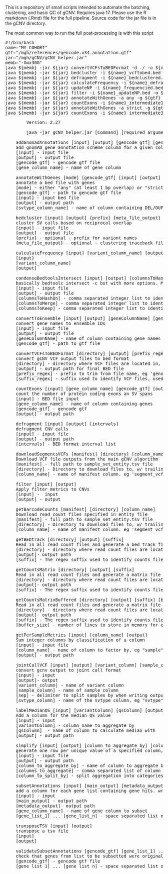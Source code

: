 This is a repository of small scripts intended to automate the batching, clustering, and basic QC of gCNV. Requires java 17. 
Please use the R markdown (.Rmd) file for the full pipeline. Source code for the jar file is in the gCNV directory.

The most common way to run the full post-processing is with this script
<pre>
#!/bin/bash
name="MY_COHORT"
gtf="/mgh/references/gencode.v34.annotation.gtf"
jar="/mgh/gCNV/gCNV_helper.jar"
memb="-Xmx30G"
java ${memb} -jar ${jar} convertVCFsToBEDFormat -d ./ -o ${name}_vcftobed.bed -p genotyped-segments- -s .vcf
java ${memb} -jar ${jar} bedcluster -i ${name}_vcftobed.bed  -o ${name}_bedclustered.bed
java ${memb} -jar ${jar} defragment -i ${name}_bedclustered.bed -o ${name}_defragmented.bed filtered_intervals.txt 
java ${memb} -jar ${jar} calculateFrequency -i ${name}_defragmented.bed -c variant_name -o ${name}_frequencied.bed
java ${memb} -jar ${jar} updateNP -i ${name}_frequencied.bed -o ${name}_updateNP.bed
java ${memb} -jar ${jar} filter -i ${name}_updateNP.bed -o ${name}_filtered.bed
java ${memb} -jar ${jar} annotateWithGenes -a any -g ${gtf} -i ${name}_filtered.bed -o ${name}_intermediate1.bed -c svtype
java ${memb} -jar ${jar} countExons -i ${name}_intermediate1.bed -c genes_any_overlap -g ${gtf} -o ${name}_intermediate2.bed
java ${memb} -jar ${jar} annotateWithGenes -a strict -g ${gtf} -i ${name}_intermediate2.bed -o ${name}_intermediate3.bed -c svtype
java ${memb} -jar ${jar} countExons -i ${name}_intermediate3.bed -c genes_strict_overlap -g ${gtf} -o ${name}_annotated.bed
</pre>

  
  
  

<pre>
        Version: 2.27

        java -jar gCNV_helper.jar [Command] [required argument(s)] {optional arguement(s)}

    addGnomadAnnotations [input] [output] [gencode_gtf] [gene_column_name]
	add gnomAD gene annotation scheme column for a given column of genes
	[input] - input file 
	[output] - output file
	[gencode_gtf] - gencode gtf file
	[gene_column_name] - name of gene column

    annotateWithGenes [mode] [gencode_gtf] [input] [output] [svtype_column_name]
	annotate a bed file with genes
	[mode] - either "any" (at least 1 bp overlap) or "strict" (10/75% DEL/DUP exon space overlap) 
	[gencode_gtf] - path to gencode gtf file
	[input] - input bed file
	[output] - output path
	[svtype_column_name] - name of column containing DEL/DUP info

    bedcluster [input] [output] {prefix} {meta_file_output}
	cluster SV calls based on reciprocal overlap
	[input] - input file
	[output] - output file
	{prefix} - optional - prefix for variant names 
	{meta_file_output} - optional - clustering traceback file 

    calculateFrequency [input] [variant_column_name] [output]
	[input]
	[variant_column_name]
	[output]

    condenseBedtoolsIntersect [input] [output] [columnsToHashOn] [columnsToMerge] [columnsToKeep]
	basically bedtoolc intersect -c but with more options. Merge successive lines based on certain columns and merge the values of specified fields
	[input] - input file
	[output] - output file
	[columnsToHashOn] - comma separated integer list to identify which rows to merge, eg "1,2,3,4"
	[columnsToMerge] - comma separated integer list to identify which column values to merge into comma separated lists, eg "5,6,7"
	[columnsToKeep] - comma separated integer list to identify which columns to keep the first instance of
	
    convertToEnsemble [input] [output] [geneColumnName] [gencode_gtf]
	convert gene names to ensemble IDs
	[input] - input file
	[output] - output file
	[geneColumnName] - name of column containing gene names
	[gencode_gtf] - path to gtf file
	
    convertVCFsToBEDFormat [directory] [output] [prefix_regex] [suffix_regex]
	convert gCNV VCF output files to bed format
	[directory] - directory where VCF files are located in, requires trailing "/"
	[output] - output path for final BED file
	[prefix_regex] - prefix to trim from file name, eg 'genotyped-segments-'
	[suffix_regex] - suffix used to identify VCF files, used also to trim from file name. eg '.vcf'

    countExons [input] [gene_column_name] [gencode_gtf] [output] 
	count the number of protein coding exons an SV spans
	[input] - BED file input
	[gene_column_name] - name of column containing genes
	[gencode_gtf] - gencode gtf 
	[output] - output path
	
    defragment [input] [output] [intervals]
	defragment CNV calls
	[input] - input file
	[output] - output path
	[intervals] - BED format interval list
	
    downloadSegmentsVCFs [manifest] [directory] [column_name]
	Download VCF file outputs from the main gCNV algorithm
	[manifest] - full path to sample_set_entity.tsv file
	[directory] - Directory to download files to, w/ trailing '/'
	[column_name] - name of manifest column. eg 'segment_vcfs'

    filter [input] [output]
	Apply filter metrics to CNVs
	[input] -  input
	[output] - output

    getBarcodeCounts [manifest] [directory] [column_name]
	Download read count files specified in entity file
	[manifest] - full path to sample_set_entity.tsv file
	[directory] - Directory to download files to, w/ trailing '/'
	[column_name] - name of manifest column. eg 'segment_vcfs
	
    getBEDtrack [directory] [output] [suffix]
	Read in all read count files and generate a bed track file
	[directory] - directory where read count files are located, searches recursively
	[output]- output path 
	[suffix] - The regex suffix used to identify counts files. eg '.barcode.counts.tsv'
	
    getCountsMatrix [directory] [output] [suffix]
	Read in all read count files and generate a matrix file
	[directory] - directory where read count files are located, searches recursively
	[output]- output path 
	[suffix] - The regex suffix used to identify counts files. eg '.barcode.counts.tsv'

    getCountsMatrixBuffered [directory] [output] [suffix] [buffer_size]
	Read in all read count files and generate a matrix file
	[directory] - directory where read count files are located, searches recursively
	[output]- output path 
	[suffix] - The regex suffix used to identify counts files. eg '.barcode.counts.tsv'
	[buffer_size] - number of lines to store in memory for each thread before writing

    getPerSampleMetrics [input] [column_name] [output]
	Sum integer columns by classification of a column
	[input] - input file
	[column_name] - name of column to factor by, eg "sample" or "name"
	[output] - output path

    jointCallVCF [input] [output] [variant_column] [sample_column] [sep] [svtype_column]
	convert gcnv output to joint call format
	[input] - input 
	[output]- output
	[variant_column] - name of variant column
	[sample_column] - name of sample column
	[sep] - delimiter to split samples by when writing output file, eg ","
	[svtype_column] - name of the svtype column, eg "svtype"
	
    labelMedianQS [input] [variantColumn] [qsColumn] [output]
	Add a column for the median QS value
	[input] - input
	[variantColumn] - column name to aggregate by
	[qsColumn]  - name of column to calculate median with
	[output] - output path

    simplify [input] [output] [column_to_aggregate_by] [columns_to_aggregate] [column_to_split_by]
	generate one row per unique value of a specified column, merging unique values in other columns
	[input] - input file
	[output] - output path
	[column_to_aggregate_by] - name of column to aggregate by, eg "sample"
	[columns_to_aggregate] - comma separated list of column numbers to aggregate, starting from 0
	[column_to_split_by] - split aggregation into categories, eg "svtype"
	
    subsetAnnotations [input] [main_output] [metadata_output] [gene_column_name] [gene_list_1] ... [gene_list_n]
	add a column for each gene list containing gene hits. write a per sample metadata file
	[input] - input
	[main_output] - output path
	[metadata_output]- output path
	[gene_column_name] - name of gene column to subset
	[gene_list_1] ... [gene_list_n] - space separated list of gene lists

    transposeTSV [input] [output]
	transpose a tsv file
	[input]
	[output]

    validateSubsetAnnotations [gencode_gtf] [gene_list_1] ... [gene_list_n]
	check that genes from list to be subsetted were originally labeled for in the source gtf file
	[gencode_gtf] - gencode gtf file
	[gene_list_1] ... [gene_list_n] - space separated list of gene lists
</pre>
